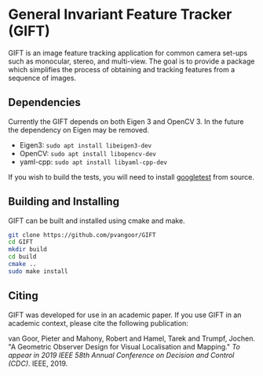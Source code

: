 # General Invariant Feature Tracker (GIFT)

GIFT is an image feature tracking application for common camera set-ups such as monocular, stereo, and multi-view.
The goal is to provide a package which simplifies the process of obtaining and tracking features from a sequence of images.

## Dependencies

Currently the GIFT depends on both Eigen 3 and OpenCV 3.
In the future the dependency on Eigen may be removed.

- Eigen3:  `sudo apt install libeigen3-dev`
- OpenCV:  `sudo apt install libopencv-dev`
- yaml-cpp: `sudo apt install libyaml-cpp-dev`

If you wish to build the tests, you will need to install [googletest](https://github.com/google/googletest) from source.


## Building and Installing

GIFT can be built and installed using cmake and make.

```bash
git clone https://github.com/pvangoor/GIFT
cd GIFT
mkdir build
cd build
cmake ..
sudo make install
```

## Citing

GIFT was developed for use in an academic paper.
If you use GIFT in an academic context, please cite the following publication:

van Goor, Pieter and Mahony, Robert and Hamel, Tarek and Trumpf, Jochen. "A Geometric Observer Design for Visual Localisation and Mapping." *To appear in 2019 IEEE 58th Annual Conference on Decision and Control (CDC)*. IEEE, 2019.
